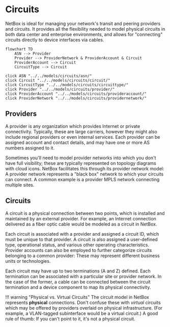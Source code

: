 # Circuits

NetBox is ideal for managing your network's transit and peering providers and circuits. It provides all the flexibility needed to model physical circuits in both data center and enterprise environments, and allows for "connecting" circuits directly to device interfaces via cables.

```mermaid
flowchart TD
    ASN --> Provider
    Provider --> ProviderNetwork & ProviderAccount & Circuit
    ProviderAccount --> Circuit
    CircuitType --> Circuit

click ASN "../../models/circuits/asn/"
click Circuit "../../models/circuits/circuit/"
click CircuitType "../../models/circuits/circuittype/"
click Provider "../../models/circuits/provider/"
click ProviderAccount "../../models/circuits/provideraccount/"
click ProviderNetwork "../../models/circuits/providernetwork/"
```

## Providers

A provider is any organization which provides Internet or private connectivity. Typically, these are large carriers, however they might also include regional providers or even internal services. Each provider can be assigned account and contact details, and may have one or more AS numbers assigned to it.

Sometimes you'll need to model provider networks into which you don't have full visibility; these are typically represented on topology diagrams with cloud icons. NetBox facilitates this through its provider network model: A provider network represents a "black box" network to which your circuits can connect. A common example is a provider MPLS network connecting multiple sites.

## Circuits

A circuit is a physical connection between two points, which is installed and maintained by an external provider. For example, an Internet connection delivered as a fiber optic cable would be modeled as a circuit in NetBox.

Each circuit is associated with a provider and assigned a circuit ID, which must be unique to that provider. A circuit is also assigned a user-defined type, operational status, and various other operating characteristics. Provider accounts can also be employed to further categorize circuits belonging to a common provider: These may represent different business units or technologies.

Each circuit may have up to two terminations (A and Z) defined. Each termination can be associated with a particular site or provider network. In the case of the former, a cable can be connected between the circuit termination and a device component to map its physical connectivity.

!!! warning "Physical vs. Virtual Circuits"
    The circuit model in NetBox represents **physical** connections. Don't confuse these with _virtual_ circuits which may be offered by providers overlaid on physical infrastructure. (For example, a VLAN-tagged subinterface would be a virtual circuit.) A good rule of thumb: If you can't point to it, it's not a physical circuit.

